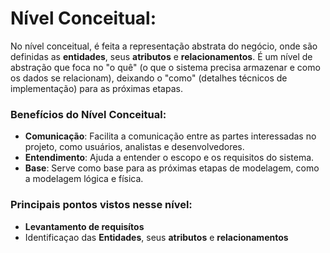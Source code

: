 # Nível Conceitual:

No nível conceitual, é feita a representação abstrata do negócio, onde são definidas as **entidades**, seus **atributos** e **relacionamentos**.  É um nível de abstração que foca no "o quê" (o que o sistema precisa
armazenar e como os dados se relacionam), deixando o "como" (detalhes técnicos de implementação) para as próximas etapas.  

### Benefícios do Nível Conceitual:

- **Comunicação**: Facilita a comunicação entre as partes interessadas no projeto, como usuários, analistas e desenvolvedores. 
- **Entendimento**: Ajuda a entender o escopo e os requisitos do sistema.  
- **Base**: Serve como base para as próximas etapas de modelagem, como a modelagem lógica e física. 

### Principais pontos vistos nesse nível:

- **Levantamento de requisítos**  
- Identificaçao das **Entidades**, seus **atributos** e **relacionamentos**
